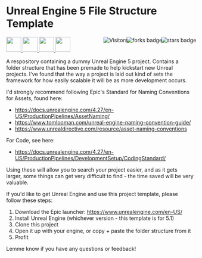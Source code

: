 # Unreal Engine 5 File Structure Template

<!-- Tools Start -->
<a href = "https://docs.unrealengine.com/5.1/en-US/"> <img height="40" img width="40" src="https://cdn.simpleicons.org/unrealengine/white"> </a> 
<a href = "https://learn.microsoft.com/en-us/cpp/c-language"> <img height="40" img width="40" src="https://cdn.simpleicons.org/c"> </a>
<a href = "https://learn.microsoft.com/en-us/cpp/cpp-language"> <img height="40" img width="40" src="https://cdn.simpleicons.org/c++"> </a>
<a href = "https://learn.microsoft.com/en-us/dotnet/csharp"> <img height="40" img width="40" src="https://cdn.simpleicons.org/csharp"> </a>
<img style="margin-right: -6px" align="right" alt="stars badge" src="https://img.shields.io/github/stars/jdsherbert/unrealengine-filestructureexample"/>
<img style="margin-right: -6px" align="right" alt="forks badge" src="https://img.shields.io/github/forks/jdsherbert/unrealengine-filestructureexample?label=Fork"/>
<img style="margin-right: -6px" align="right" alt="Visitors" src="https://visitor-badge.glitch.me/badge?page_id=github.com/jdsherbert/unrealengine-filestructureexample"/>
<!-- Badges End --> 

A respository containing a dummy Unreal Engine 5 project. Contains a folder structure that has been premade to help kickstart new Unreal projects. I've found that the way a project is laid out kind of sets the framework for how easily scalable it will be as more development occurs.

I'd strongly recommend following Epic's Standard for Naming Conventions for Assets, found here:
 - https://docs.unrealengine.com/4.27/en-US/ProductionPipelines/AssetNaming/
 - https://www.tomlooman.com/unreal-engine-naming-convention-guide/
 - https://www.unrealdirective.com/resource/asset-naming-conventions

For Code, see here:
 - https://docs.unrealengine.com/4.27/en-US/ProductionPipelines/DevelopmentSetup/CodingStandard/

Using these will allow you to search your project easier, and as it gets larger, some things can get very difficult to find - the time saved will be very valuable.

If you'd like to get Unreal Engine and use this project template, please follow these steps:
1. Download the Epic launcher: https://www.unrealengine.com/en-US/
2. Install Unreal Engine (whichever version - this template is for 5.1)
3. Clone this project
4. Open it up with your engine, or copy + paste the folder structure from it
5. Profit

Lemme know if you have any questions or feedback!
